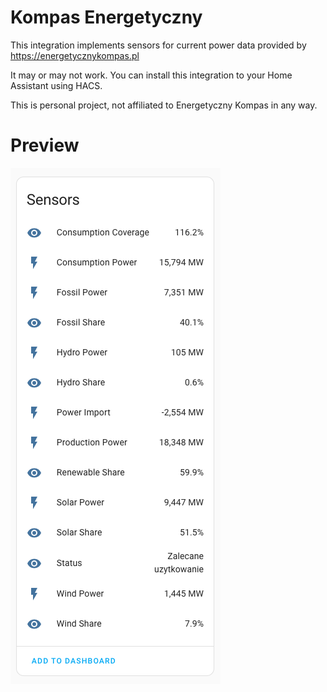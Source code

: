 # Kompas Energetyczny

This integration implements sensors for current power data provided by https://energetycznykompas.pl

It may or may not work. You can install this integration to your Home Assistant using HACS.

This is personal project, not affiliated to Energetyczny Kompas in any way.

# Preview

![Screenshot](sensors.png)
